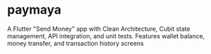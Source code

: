 # paymaya
A Flutter "Send Money" app with Clean Architecture, Cubit state management, API integration, and unit tests. Features wallet balance, money transfer, and transaction history screens
